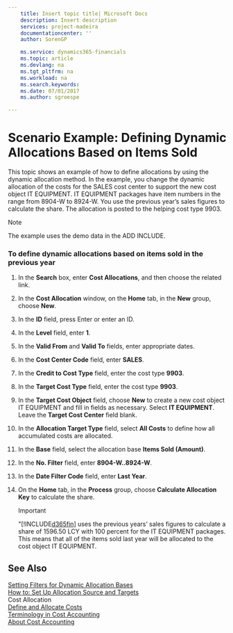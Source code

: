 ```yaml
---
    title: Insert topic title| Microsoft Docs
    description: Insert description
    services: project-madeira
    documentationcenter: ''
    author: SorenGP

    ms.service: dynamics365-financials
    ms.topic: article
    ms.devlang: na
    ms.tgt_pltfrm: na
    ms.workload: na
    ms.search.keywords:
    ms.date: 07/01/2017
    ms.author: sgroespe

---
```

# Scenario Example: Defining Dynamic Allocations Based on Items Sold
This topic shows an example of how to define allocations by using the dynamic allocation method. In the example, you change the dynamic allocation of the costs for the SALES cost center to support the new cost object IT EQUIPMENT. IT EQUIPMENT packages have item numbers in the range from 8904-W to 8924-W. You use the previous year’s sales figures to calculate the share. The allocation is posted to the helping cost type 9903.  
  
> [!NOTE]  
>  The example uses the demo data in the ADD INCLUDE<!--[!INCLUDE[demolong](../../includes/demolong_md.md)]-->.  
  
### To define dynamic allocations based on items sold in the previous year  
  
1.  In the **Search** box, enter **Cost Allocations**, and then choose the related link.  
  
2.  In the **Cost Allocation** window, on the **Home** tab, in the **New** group, choose **New**.  
  
3.  In the **ID** field, press Enter or enter an ID.  
  
4.  In the **Level** field, enter **1**.  
  
5.  In the **Valid From** and **Valid To** fields, enter appropriate dates.  
  
6.  In the **Cost Center Code** field, enter **SALES**.  
  
7.  In the **Credit to Cost Type** field, enter the cost type **9903**.  
  
8.  In the **Target Cost Type** field, enter the cost type **9903**.  
  
9. In the **Target Cost Object** field, choose **New** to create a new cost object IT EQUIPMENT and fill in fields as necessary. Select **IT EQUIPMENT**. Leave the **Target Cost Center** field blank.  
  
10. In the **Allocation Target Type** field, select **All Costs** to define how all accumulated costs are allocated.  
  
11. In the **Base** field, select the allocation base **Items Sold \(Amount\)**.  
  
12. In the **No. Filter** field, enter **8904-W..8924-W**.  
  
13. In the **Date Filter Code** field, enter **Last Year**.  
  
14. On the **Home** tab, in the **Process** group, choose **Calculate Allocation Key** to calculate the share.  
  
    > [!IMPORTANT]  
    >  "[!INCLUDE[d365fin](../../includes/d365fin_md.md)] uses the previous years’ sales figures to calculate a share of 1596.50 LCY with 100 percent for the IT EQUIPMENT packages. This means that all of the items sold last year will be allocated to the cost object IT EQUIPMENT.  
  
## See Also  
 [Setting Filters for Dynamic Allocation Bases](../setting-filters-for-dynamic-allocation-bases.md)   
 [How to: Set Up Allocation Source and Targets](../how-to-set-up-allocation-source-and-targets.md)   
 Cost Allocation   
 [Define and Allocate Costs](../define-and-allocate-costs.md)   
 [Terminology in Cost Accounting](../terminology-in-cost-accounting.md)   
 [About Cost Accounting](../about-cost-accounting.md)
